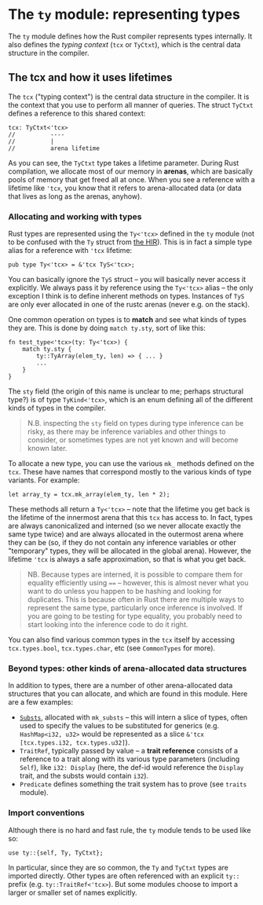 # The `ty` module: representing types

The `ty` module defines how the Rust compiler represents types
internally. It also defines the *typing context* (`tcx` or `TyCtxt`),
which is the central data structure in the compiler.

## The tcx and how it uses lifetimes

The `tcx` ("typing context") is the central data structure in the
compiler. It is the context that you use to perform all manner of
queries. The struct `TyCtxt` defines a reference to this shared context:

```rust,ignore
tcx: TyCtxt<'tcx>
//          ----
//          |
//          arena lifetime
```

As you can see, the `TyCtxt` type takes a lifetime parameter.
During Rust compilation, we allocate most of our memory in
**arenas**, which are basically pools of memory that get freed all at
once. When you see a reference with a lifetime like `'tcx`,
you know that it refers to arena-allocated data (or data that lives as
long as the arenas, anyhow).

### Allocating and working with types

Rust types are represented using the `Ty<'tcx>` defined in the `ty`
module (not to be confused with the `Ty` struct from [the HIR]). This
is in fact a simple type alias for a reference with `'tcx` lifetime:

```rust,ignore
pub type Ty<'tcx> = &'tcx TyS<'tcx>;
```

[the HIR]: ./hir.html

You can basically ignore the `TyS` struct – you will basically never
access it explicitly. We always pass it by reference using the
`Ty<'tcx>` alias – the only exception I think is to define inherent
methods on types. Instances of `TyS` are only ever allocated in one of
the rustc arenas (never e.g. on the stack).

One common operation on types is to **match** and see what kinds of
types they are. This is done by doing `match ty.sty`, sort of like this:

```rust,ignore
fn test_type<'tcx>(ty: Ty<'tcx>) {
    match ty.sty {
        ty::TyArray(elem_ty, len) => { ... }
        ...
    }
}
```

The `sty` field (the origin of this name is unclear to me; perhaps
structural type?) is of type `TyKind<'tcx>`, which is an enum
defining all of the different kinds of types in the compiler.

> N.B. inspecting the `sty` field on types during type inference can be
> risky, as there may be inference variables and other things to
> consider, or sometimes types are not yet known and will become
> known later.

To allocate a new type, you can use the various `mk_` methods defined
on the `tcx`. These have names that correspond mostly to the various kinds
of type variants. For example:

```rust,ignore
let array_ty = tcx.mk_array(elem_ty, len * 2);
```

These methods all return a `Ty<'tcx>` – note that the lifetime you
get back is the lifetime of the innermost arena that this `tcx` has
access to. In fact, types are always canonicalized and interned (so we
never allocate exactly the same type twice) and are always allocated
in the outermost arena where they can be (so, if they do not contain
any inference variables or other "temporary" types, they will be
allocated in the global arena). However, the lifetime `'tcx` is always
a safe approximation, so that is what you get back.

> NB. Because types are interned, it is possible to compare them for
> equality efficiently using `==` – however, this is almost never what
> you want to do unless you happen to be hashing and looking for
> duplicates. This is because often in Rust there are multiple ways to
> represent the same type, particularly once inference is involved. If
> you are going to be testing for type equality, you probably need to
> start looking into the inference code to do it right.

You can also find various common types in the `tcx` itself by accessing
`tcx.types.bool`, `tcx.types.char`, etc (see `CommonTypes` for more).

### Beyond types: other kinds of arena-allocated data structures

In addition to types, there are a number of other arena-allocated data
structures that you can allocate, and which are found in this
module. Here are a few examples:

- [`Substs`][subst], allocated with `mk_substs` – this will intern a slice of
  types, often used to specify the values to be substituted for generics
  (e.g. `HashMap<i32, u32>` would be represented as a slice
  `&'tcx [tcx.types.i32, tcx.types.u32]`).
- `TraitRef`, typically passed by value – a **trait reference**
  consists of a reference to a trait along with its various type
  parameters (including `Self`), like `i32: Display` (here, the def-id
  would reference the `Display` trait, and the substs would contain
  `i32`).
- `Predicate` defines something the trait system has to prove (see `traits`
  module).

[subst]: ./generic_arguments.html#subst

### Import conventions

Although there is no hard and fast rule, the `ty` module tends to be used like
so:

```rust,ignore
use ty::{self, Ty, TyCtxt};
```

In particular, since they are so common, the `Ty` and `TyCtxt` types
are imported directly. Other types are often referenced with an
explicit `ty::` prefix (e.g. `ty::TraitRef<'tcx>`). But some modules
choose to import a larger or smaller set of names explicitly.
